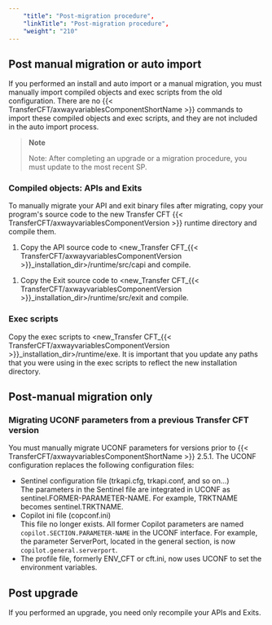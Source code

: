 ```yaml
---
    "title": "Post-migration procedure",
    "linkTitle": "Post-migration procedure",
    "weight": "210"
---
```

Post manual migration or auto import
------------------------------------

If you performed an install and auto import or a manual migration, you must manually import compiled objects and exec scripts from the old configuration. There are no {{< TransferCFT/axwayvariablesComponentShortName  >}} commands to import these compiled objects and exec scripts, and they are not included in the auto import process.

> **Note**
>
> Note: After completing an upgrade or a migration procedure, you must update to the most recent SP.

### Compiled objects: APIs and Exits

To manually migrate your API and exit binary files after migrating, copy your program's source code to the new Transfer CFT {{< TransferCFT/axwayvariablesComponentVersion  >}} runtime directory and compile them.

1. Copy the API source code to &lt;new_Transfer CFT_{{< TransferCFT/axwayvariablesComponentVersion  >}}_installation_dir&gt;/runtime/src/capi and compile.

<!-- -->

1. Copy the Exit source code to &lt;new_Transfer CFT_{{< TransferCFT/axwayvariablesComponentVersion  >}}_installation_dir&gt;/runtime/src/exit and compile.

### Exec scripts

Copy the exec scripts to &lt;new_Transfer CFT_{{< TransferCFT/axwayvariablesComponentVersion  >}}_installation_dir&gt;/runtime/exe. It is important that you update any paths that you were using in the exec scripts to reflect the new installation directory.

Post-manual migration only
--------------------------

### Migrating UCONF parameters from a previous Transfer CFT version

You must manually migrate UCONF parameters for versions prior to {{< TransferCFT/axwayvariablesComponentShortName  >}} 2.5.1. The UCONF configuration
replaces the following configuration files:

- Sentinel configuration
    file (trkapi.cfg, trkapi.conf, and so on...)  
    The parameters in the Sentinel file are integrated
    in UCONF as sentinel.FORMER-PARAMETER-NAME. For example, TRKTNAME becomes
    sentinel.TRKTNAME.
- Copilot ini file
    (copconf.ini)  
    This file no longer exists. All former Copilot parameters are named `copilot.SECTION.PARAMETER-NAME` in the UCONF interface. For example, the parameter ServerPort, located in the general section, is now `copilot.general.serverport`.
- The profile file, formerly ENV_CFT or cft.ini, now
    uses UCONF to set the environment variables.

Post upgrade
------------

If you performed an upgrade, you need only recompile your APIs and Exits.
